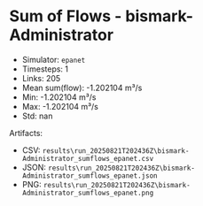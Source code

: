 # Sum of Flows - bismark-Administrator

- Simulator: `epanet`
- Timesteps: 1
- Links: 205
- Mean sum(flow): -1.202104 m³/s
- Min: -1.202104 m³/s
- Max: -1.202104 m³/s
- Std: nan

Artifacts:
- CSV: `results\run_20250821T202436Z\bismark-Administrator_sumflows_epanet.csv`
- JSON: `results\run_20250821T202436Z\bismark-Administrator_sumflows_epanet.json`
- PNG: `results\run_20250821T202436Z\bismark-Administrator_sumflows_epanet.png`